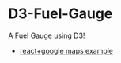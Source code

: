 D3-Fuel-Gauge
=============

A Fuel Gauge using D3!
* [react+google maps example](http://splintmi.github.io/D3-Fuel-Gauge/gauge-container.html)
